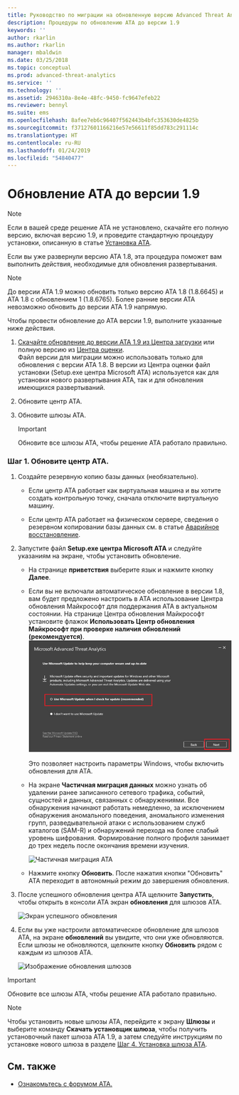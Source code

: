```yaml
---
title: Руководство по миграции на обновленную версию Advanced Threat Analytics 1.9 | Документация Майкрософт
description: Процедуры по обновлению ATA до версии 1.9
keywords: ''
author: rkarlin
ms.author: rkarlin
manager: mbaldwin
ms.date: 03/25/2018
ms.topic: conceptual
ms.prod: advanced-threat-analytics
ms.service: ''
ms.technology: ''
ms.assetid: 2946310a-8e4e-48fc-9450-fc9647efeb22
ms.reviewer: bennyl
ms.suite: ems
ms.openlocfilehash: 8afee7eb6c96407f562443b4bfc353630de4825b
ms.sourcegitcommit: f37127601166216e57e56611f85dd783c291114c
ms.translationtype: HT
ms.contentlocale: ru-RU
ms.lasthandoff: 01/24/2019
ms.locfileid: "54840477"
---
```

# <a name="updating-ata-to-version-19"></a>Обновление ATA до версии 1.9

> [!NOTE] 
> Если в вашей среде решение ATA не установлено, скачайте его полную версию, включая версию 1.9, и проведите стандартную процедуру установки, описанную в статье [Установка ATA](install-ata-step1.md).

Если вы уже развернули версию ATA 1.8, эта процедура поможет вам выполнить действия, необходимые для обновления развертывания.

> [!NOTE] 
>  До версии ATA 1.9 можно обновить только версию ATA 1.8 (1.8.6645) и ATA 1.8 с обновлением 1 (1.8.6765). Более ранние версии ATA невозможно обновить до версии ATA 1.9 напрямую.

Чтобы провести обновление до ATA версии 1.9, выполните указанные ниже действия.

1.  [Скачайте обновление до версии ATA 1.9 из Центра загрузки](https://www.microsoft.com/download/details.aspx?id=56725) или полную версию из [Центра оценки](http://www.microsoft.com/evalcenter/evaluate-microsoft-advanced-threat-analytics).<br>
Файл версии для миграции можно использовать только для обновления с версии ATA 1.8. В версии из Центра оценки файл установки (Setup.exe центра Microsoft ATA) используется как для установки нового развертывания ATA, так и для обновления имеющихся развертываний.

2.  Обновите центр ATA.

4.  Обновите шлюзы АТА.

    > [!IMPORTANT]
    > Обновите все шлюзы ATA, чтобы решение ATA работало правильно.

### <a name="step-1-update-the-ata-center"></a>Шаг 1. Обновите центр ATA.

1. Создайте резервную копию базы данных (необязательно).

   -   Если центр АТА работает как виртуальная машина и вы хотите создать контрольную точку, сначала отключите виртуальную машину.

   -   Если центр ATA работает на физическом сервере, сведения о резервном копировании базы данных см. в статье [Аварийное восстановление](disaster-recovery.md).

2. Запустите файл **Setup.exe центра Microsoft ATA** и следуйте указаниям на экране, чтобы установить обновление.

   - На странице **приветствия** выберите язык и нажмите кнопку **Далее**.

   - Если вы не включали автоматическое обновление в версии 1.8, вам будет предложено настроить в ATA использование Центра обновления Майкрософт для поддержания ATA в актуальном состоянии.  На странице Центра обновления Майкрософт установите флажок **Использовать Центр обновления Майкрософт при проверке наличия обновлений (рекомендуется)**.
     ![Изображение. Поддержка актуальности ATA](media/ata_ms_update.png)
     
     Это позволяет настроить параметры Windows, чтобы включить обновления для ATA. 
    
   - На экране **Частичная миграция данных** можно узнать об удалении ранее записанного сетевого трафика, событий, сущностей и данных, связанных с обнаружениями. Все обнаружения начинают работать немедленно, за исключением обнаружения аномального поведения, аномального изменения групп, разведывательной атаки с использованием служб каталогов (SAM-R) и обнаружений перехода на более слабый уровень шифрования. Формирование полного профиля занимает до трех недель после окончания времени изучения. 
     
     ![Частичная миграция ATA](media/partial-migration.png)

   - Нажмите кнопку **Обновить**. После нажатия кнопки "Обновить" ATA переходит в автономный режим до завершения обновления.

3. После успешного обновления центра ATA щелкните **Запустить**, чтобы открыть в консоли ATA экран **обновления** для шлюзов ATA.

    ![Экран успешного обновления](media/migration-center-success.png)

4. Если вы уже настроили автоматическое обновление для шлюзов ATA, на экране **обновлений** вы увидите, что они уже обновляются. Если шлюзы не обновляются, щелкните кнопку **Обновить** рядом с каждым из шлюзов ATA.
  
    ![Изображение обновления шлюзов](media/migration-update-gw.png)

  
> [!IMPORTANT] 
> Обновите все шлюзы ATA, чтобы решение ATA работало правильно.
 
> [!NOTE] 
> Чтобы установить новые шлюзы ATA, перейдите к экрану **Шлюзы** и выберите команду **Скачать установщик шлюза**, чтобы получить установочный пакет шлюза ATA 1.9, а затем следуйте инструкциям по установке нового шлюза в разделе [Шаг 4. Установка шлюза ATA](install-ata-step4.md).


## <a name="see-also"></a>См. также

- [Ознакомьтесь с форумом ATA.](https://social.technet.microsoft.com/Forums/security/home?forum=mata)
